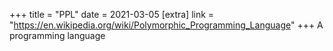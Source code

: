 +++
title = "PPL"
date = 2021-03-05
[extra]
link = "https://en.wikipedia.org/wiki/Polymorphic_Programming_Language"
+++
A programming language

